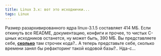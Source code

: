 ```yaml
---
title: Linux 3.x: вот это исходнички...
tags: Linux
---
```


Размер разархивированного ядра linux-3.1.5 составляет 414 МБ. Если откинуть все README, документацию, конфиги и прочее, то чистых C-шных исходников останется, ну может быть, 390 МБ. Вы представляете себе, **<ins>сколько</ins>** там строчек кода?.. А теперь представьте себе, сколько времени занял бы рефакторинг такой кодовой базы?.. Нда-с...
